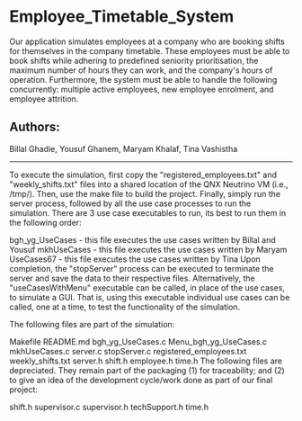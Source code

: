 # Employee_Timetable_System
Our application simulates employees at a company who are booking shifts for themselves in the company timetable. These employees must be able to book shifts while adhering to predefined seniority prioritisation, the maximum number of hours they can work, and the company's hours of operation. Furthermore, the system must be able to handle the following concurrently: multiple active employees, new employee enrolment, and employee attrition.


## Authors:

Billal Ghadie, Yousuf Ghanem,
Maryam Khalaf, Tina Vashistha

--------------------------------------

To execute the simulation, first copy the "registered_employees.txt" and "weekly_shifts.txt" files into a shared location of the QNX Neutrino VM (i.e., /tmp/). Then, use the make file to build the project. Finally, simply run the server process, followed by all the use case processes to run the simulation. There are 3 use case executables to run, its best to run them in the following order:

bgh_yg_UseCases - this file executes the use cases written by Billal and Yousuf
mkhUseCases - this file executes the use cases written by Maryam
UseCases67 - this file executes the use cases written by Tina
Upon completion, the "stopServer" process can be executed to terminate the server and save the data to their respective files. Alternatively, the "useCasesWithMenu" executable can be called, in place of the use cases, to simulate a GUI. That is, using this executable individual use cases can be called, one at a time, to test the functionality of the simulation.

The following files are part of the simulation:

Makefile
README.md
bgh_yg_UseCases.c
Menu_bgh_yg_UseCases.c
mkhUseCases.c
server.c
stopServer.c
registered_employees.txt
weekly_shifts.txt
server.h
shift.h
employee.h
time.h
The following files are depreciated. They remain part of the packaging (1) for traceability; and (2) to give an idea of the development cycle/work done as part of our final project:

shift.h
supervisor.c
supervisor.h
techSupport.h
time.h
